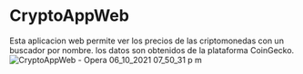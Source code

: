 # CryptoAppWeb

Esta aplicacion web permite ver los precios de las criptomonedas con un buscador por nombre. los datos son obtenidos de la plataforma CoinGecko.
![CryptoAppWeb - Opera 06_10_2021 07_50_31 p  m](https://user-images.githubusercontent.com/55226492/136294999-1b83f2c2-d885-46f4-a66c-866299614bb6.png)
